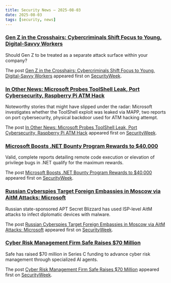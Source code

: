 ```yaml
---
title: Security News – 2025-08-03
date: 2025-08-03
tags: [security, news]
---
```


### [Gen Z in the Crosshairs: Cybercriminals Shift Focus to Young, Digital-Savvy Workers](https://www.securityweek.com/gen-z-in-the-crosshairs-cybercriminals-shift-focus-to-young-digital-savvy-workers/)

<p>Should Gen Z to be treated as a separate attack surface within your company?</p>
<p>The post <a href="https://www.securityweek.com/gen-z-in-the-crosshairs-cybercriminals-shift-focus-to-young-digital-savvy-workers/">Gen Z in the Crosshairs: Cybercriminals Shift Focus to Young, Digital-Savvy Workers</a> appeared first on <a href="https://www.securityweek.com">SecurityWeek</a>.</p>

### [In Other News: Microsoft Probes ToolShell Leak, Port Cybersecurity, Raspberry Pi ATM Hack](https://www.securityweek.com/in-other-news-microsoft-probes-toolshell-leak-port-cybersecurity-raspberry-pi-atm-hack/)

<p>Noteworthy stories that might have slipped under the radar: Microsoft investigates whether the ToolShell exploit was leaked via MAPP, two reports on port cybersecurity, physical backdoor used for ATM hacking attempt.</p>
<p>The post <a href="https://www.securityweek.com/in-other-news-microsoft-probes-toolshell-leak-port-cybersecurity-raspberry-pi-atm-hack/">In Other News: Microsoft Probes ToolShell Leak, Port Cybersecurity, Raspberry Pi ATM Hack</a> appeared first on <a href="https://www.securityweek.com">SecurityWeek</a>.</p>

### [Microsoft Boosts .NET Bounty Program Rewards to $40,000](https://www.securityweek.com/microsoft-boosts-net-bounty-program-rewards-to-40000/)

<p>Valid, complete reports detailing remote code execution or elevation of privilege bugs in .NET qualify for the maximum rewards.</p>
<p>The post <a href="https://www.securityweek.com/microsoft-boosts-net-bounty-program-rewards-to-40000/">Microsoft Boosts .NET Bounty Program Rewards to $40,000</a> appeared first on <a href="https://www.securityweek.com">SecurityWeek</a>.</p>

### [Russian Cyberspies Target Foreign Embassies in Moscow via AitM Attacks: Microsoft](https://www.securityweek.com/russian-cyberspies-target-foreign-embassies-in-moscow-via-aitm-attacks-microsoft/)

<p>Russian state-sponsored APT Secret Blizzard has used ISP-level AitM attacks to infect diplomatic devices with malware.</p>
<p>The post <a href="https://www.securityweek.com/russian-cyberspies-target-foreign-embassies-in-moscow-via-aitm-attacks-microsoft/">Russian Cyberspies Target Foreign Embassies in Moscow via AitM Attacks: Microsoft</a> appeared first on <a href="https://www.securityweek.com">SecurityWeek</a>.</p>

### [Cyber Risk Management Firm Safe Raises $70 Million](https://www.securityweek.com/cyber-risk-management-firm-safe-raises-70-million/)

<p>Safe has raised $70 million in Series C funding to advance cyber risk management through specialized AI agents.</p>
<p>The post <a href="https://www.securityweek.com/cyber-risk-management-firm-safe-raises-70-million/">Cyber Risk Management Firm Safe Raises $70 Million</a> appeared first on <a href="https://www.securityweek.com">SecurityWeek</a>.</p>


